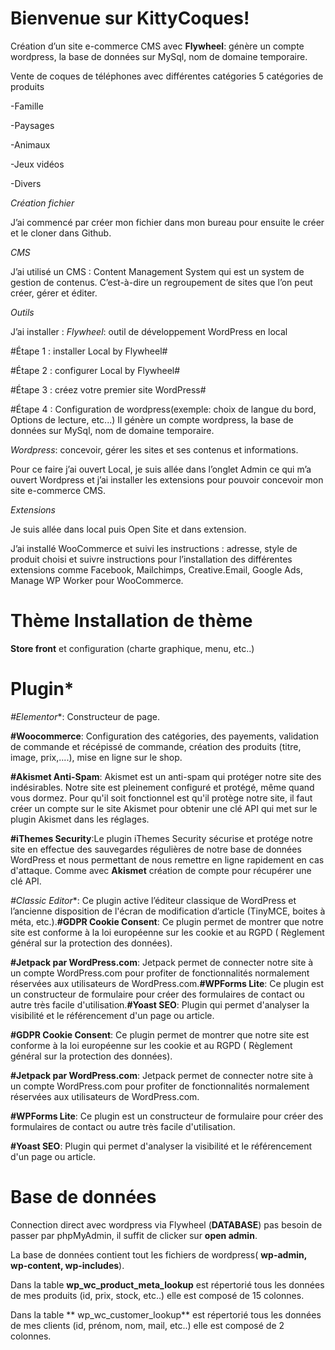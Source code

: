# Bienvenue sur KittyCoques!

  

Création d’un site e-commerce CMS avec **Flywheel**: génère un compte wordpress, la base de données sur MySql, nom de domaine temporaire.

Vente de coques de téléphones avec différentes catégories 5 catégories de produits

  

-Famille

-Paysages

-Animaux

-Jeux vidéos

-Divers

  

*Création fichier*

  

J’ai commencé par créer mon fichier dans mon bureau pour ensuite le créer et le cloner dans Github.

  

*CMS*

  

J’ai utilisé un CMS : Content Management System qui est un system de gestion de contenus. C’est-à-dire un regroupement de sites que l’on peut créer, gérer et éditer.

  

*Outils*

  

J’ai installer : *Flywheel*: outil de développement WordPress en local

  

#Étape 1 : installer Local by Flywheel#

#Étape 2 : configurer Local by Flywheel#

#Étape 3 : créez votre premier site WordPress#

#Étape 4 : Configuration de wordpress(exemple: choix de langue du bord, Options de lecture, etc...) Il génère un compte wordpress, la base de données sur MySql, nom de domaine temporaire.

  

*Wordpress*: concevoir, gérer les sites et ses contenus et informations.

Pour ce faire j’ai ouvert Local, je suis allée dans l’onglet Admin ce qui m’a ouvert Wordpress et j’ai installer les extensions pour pouvoir concevoir mon site e-commerce CMS.

  

*Extensions*

  

Je suis allée dans local puis Open Site et dans extension.

J’ai installé WooCommerce et suivi les instructions : adresse, style de produit choisi et suivre instructions pour l’installation des différentes extensions comme Facebook, Mailchimps, Creative.Email, Google Ads, Manage WP Worker pour WooCommerce.

  

# Thème Installation de thème 
**Store front** et configuration (charte graphique, menu, etc..)

  

# Plugin*

  

*#Elementor**: Constructeur de page.

**#Woocommerce**: Configuration des catégories, des payements, validation de commande et récépissé de commande, création des produits (titre, image, prix,....), mise en ligne sur le shop.

  

**#Akismet Anti-Spam**: Akismet est un anti-spam qui protéger notre site des indésirables. Notre site est pleinement configuré et protégé, même quand vous dormez. Pour qu'il soit fonctionnel est qu'il protège notre site, il faut créer un compte sur le site Akismet pour obtenir une clé API qui met sur le plugin Akismet dans les réglages.

  

**#iThemes Security**:Le plugin iThemes Security sécurise et protége notre site en effectue des sauvegardes régulières de notre base de données WordPress et nous permettant de nous remettre en ligne rapidement en cas d'attaque. Comme avec **Akismet** création de compte pour récupérer une clé API.

  

*#Classic Editor**: Ce plugin active l’éditeur classique de WordPress et l’ancienne disposition de l'écran de modification d’article (TinyMCE, boites à méta, etc.).**#GDPR Cookie Consent**: Ce plugin permet de montrer que notre site est conforme à la loi européenne sur les cookie et au RGPD ( Règlement général sur la protection des données).

  

**#Jetpack par WordPress.com**: Jetpack permet de connecter notre site à un compte WordPress.com pour profiter de fonctionnalités normalement réservées aux utilisateurs de WordPress.com.**#WPForms Lite**: Ce plugin est un constructeur de formulaire pour créer des formulaires de contact ou autre très facile d'utilisation.**#Yoast SEO**: Plugin qui permet d'analyser la visibilité et le référencement d'un page ou article.

  

**#GDPR Cookie Consent**: Ce plugin permet de montrer que notre site est conforme à la loi européenne sur les cookie et au RGPD ( Règlement général sur la protection des données).

  

**#Jetpack par WordPress.com**: Jetpack permet de connecter notre site à un compte WordPress.com pour profiter de fonctionnalités normalement réservées aux utilisateurs de WordPress.com.

  

**#WPForms Lite**: Ce plugin est un constructeur de formulaire pour créer des formulaires de contact ou autre très facile d'utilisation.

  

**#Yoast SEO**: Plugin qui permet d'analyser la visibilité et le référencement d'un page ou article.

  

# Base de données 
Connection direct avec wordpress via Flywheel
(**DATABASE**) pas besoin de passer par phpMyAdmin, il suffit de clicker sur **open admin**.

La base de données contient tout les fichiers de wordpress( **wp-admin, wp-content, wp-includes**).

Dans la table **wp_wc_product_meta_lookup** est répertorié tous les données de mes produits (id, prix, stock, etc..) elle est composé de 15 colonnes.

Dans la table ** wp_wc_customer_lookup** est répertorié tous les données de mes clients (id, prénom, nom, mail, etc..) elle est composé de 2 colonnes.

